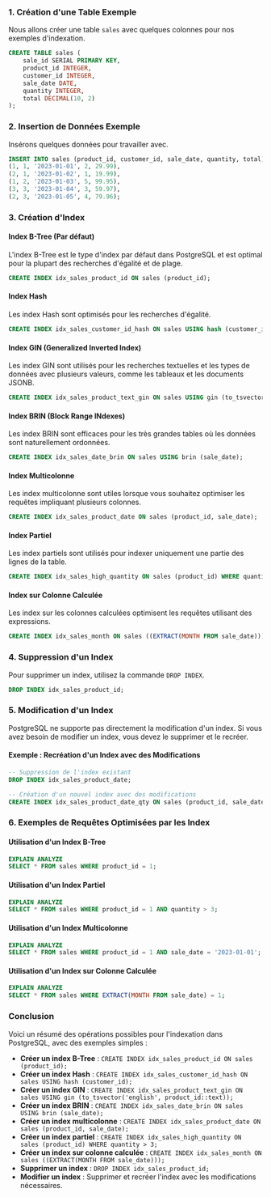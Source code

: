 ### 1. Création d'une Table Exemple

Nous allons créer une table `sales` avec quelques colonnes pour nos exemples d'indexation.

```sql
CREATE TABLE sales (
    sale_id SERIAL PRIMARY KEY,
    product_id INTEGER,
    customer_id INTEGER,
    sale_date DATE,
    quantity INTEGER,
    total DECIMAL(10, 2)
);
```

### 2. Insertion de Données Exemple

Insérons quelques données pour travailler avec.

```sql
INSERT INTO sales (product_id, customer_id, sale_date, quantity, total) VALUES
(1, 1, '2023-01-01', 2, 29.99),
(2, 1, '2023-01-02', 1, 19.99),
(1, 2, '2023-01-03', 5, 99.95),
(3, 3, '2023-01-04', 3, 59.97),
(2, 3, '2023-01-05', 4, 79.96);
```

### 3. Création d'Index

#### Index B-Tree (Par défaut)

L'index B-Tree est le type d'index par défaut dans PostgreSQL et est optimal pour la plupart des recherches d'égalité et de plage.

```sql
CREATE INDEX idx_sales_product_id ON sales (product_id);
```

#### Index Hash

Les index Hash sont optimisés pour les recherches d'égalité.

```sql
CREATE INDEX idx_sales_customer_id_hash ON sales USING hash (customer_id);
```

#### Index GIN (Generalized Inverted Index)

Les index GIN sont utilisés pour les recherches textuelles et les types de données avec plusieurs valeurs, comme les tableaux et les documents JSONB.

```sql
CREATE INDEX idx_sales_product_text_gin ON sales USING gin (to_tsvector('english', product_id::text));
```

#### Index BRIN (Block Range INdexes)

Les index BRIN sont efficaces pour les très grandes tables où les données sont naturellement ordonnées.

```sql
CREATE INDEX idx_sales_date_brin ON sales USING brin (sale_date);
```

#### Index Multicolonne

Les index multicolonne sont utiles lorsque vous souhaitez optimiser les requêtes impliquant plusieurs colonnes.

```sql
CREATE INDEX idx_sales_product_date ON sales (product_id, sale_date);
```

#### Index Partiel

Les index partiels sont utilisés pour indexer uniquement une partie des lignes de la table.

```sql
CREATE INDEX idx_sales_high_quantity ON sales (product_id) WHERE quantity > 3;
```

#### Index sur Colonne Calculée

Les index sur les colonnes calculées optimisent les requêtes utilisant des expressions.

```sql
CREATE INDEX idx_sales_month ON sales ((EXTRACT(MONTH FROM sale_date)));
```

### 4. Suppression d'un Index

Pour supprimer un index, utilisez la commande `DROP INDEX`.

```sql
DROP INDEX idx_sales_product_id;
```

### 5. Modification d'un Index

PostgreSQL ne supporte pas directement la modification d'un index. Si vous avez besoin de modifier un index, vous devez le supprimer et le recréer.

#### Exemple : Recréation d'un Index avec des Modifications

```sql
-- Suppression de l'index existant
DROP INDEX idx_sales_product_date;

-- Création d'un nouvel index avec des modifications
CREATE INDEX idx_sales_product_date_qty ON sales (product_id, sale_date, quantity);
```

### 6. Exemples de Requêtes Optimisées par les Index

#### Utilisation d'un Index B-Tree

```sql
EXPLAIN ANALYZE
SELECT * FROM sales WHERE product_id = 1;
```

#### Utilisation d'un Index Partiel

```sql
EXPLAIN ANALYZE
SELECT * FROM sales WHERE product_id = 1 AND quantity > 3;
```

#### Utilisation d'un Index Multicolonne

```sql
EXPLAIN ANALYZE
SELECT * FROM sales WHERE product_id = 1 AND sale_date = '2023-01-01';
```

#### Utilisation d'un Index sur Colonne Calculée

```sql
EXPLAIN ANALYZE
SELECT * FROM sales WHERE EXTRACT(MONTH FROM sale_date) = 1;
```

### Conclusion

Voici un résumé des opérations possibles pour l'indexation dans PostgreSQL, avec des exemples simples :

- **Créer un index B-Tree** : `CREATE INDEX idx_sales_product_id ON sales (product_id);`
- **Créer un index Hash** : `CREATE INDEX idx_sales_customer_id_hash ON sales USING hash (customer_id);`
- **Créer un index GIN** : `CREATE INDEX idx_sales_product_text_gin ON sales USING gin (to_tsvector('english', product_id::text));`
- **Créer un index BRIN** : `CREATE INDEX idx_sales_date_brin ON sales USING brin (sale_date);`
- **Créer un index multicolonne** : `CREATE INDEX idx_sales_product_date ON sales (product_id, sale_date);`
- **Créer un index partiel** : `CREATE INDEX idx_sales_high_quantity ON sales (product_id) WHERE quantity > 3;`
- **Créer un index sur colonne calculée** : `CREATE INDEX idx_sales_month ON sales ((EXTRACT(MONTH FROM sale_date)));`
- **Supprimer un index** : `DROP INDEX idx_sales_product_id;`
- **Modifier un index** : Supprimer et recréer l'index avec les modifications nécessaires.
